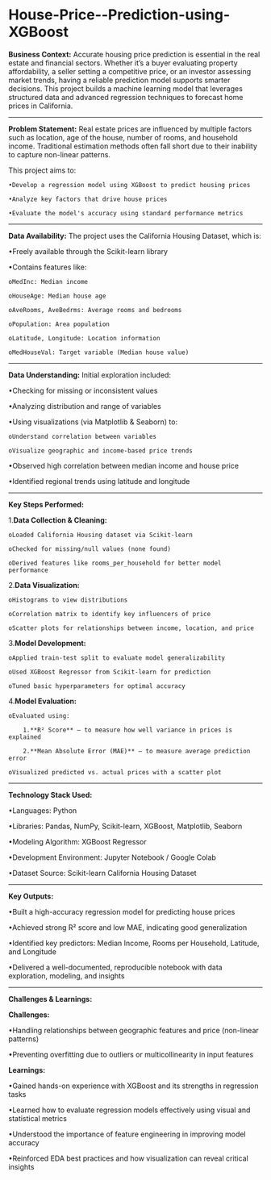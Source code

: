 # House-Price--Prediction-using-XGBoost
**Business Context:**
Accurate housing price prediction is essential in the real estate and financial sectors. Whether it’s a buyer evaluating property affordability, a seller setting a competitive price, or an investor assessing market trends, having a reliable prediction model supports smarter decisions. This project builds a machine learning model that leverages structured data and advanced regression techniques to forecast home prices in California.
________________________________________
**Problem Statement:**
Real estate prices are influenced by multiple factors such as location, age of the house, number of rooms, and household income. Traditional estimation methods often fall short due to their inability to capture non-linear patterns. 

This project aims to:

    •Develop a regression model using XGBoost to predict housing prices

    •Analyze key factors that drive house prices

    •Evaluate the model's accuracy using standard performance metrics
________________________________________
**Data Availability:**
The project uses the California Housing Dataset, which is:

•Freely available through the Scikit-learn library

•Contains features like:

    oMedInc: Median income

    oHouseAge: Median house age

    oAveRooms, AveBedrms: Average rooms and bedrooms

    oPopulation: Area population

    oLatitude, Longitude: Location information

    oMedHouseVal: Target variable (Median house value)
________________________________________
**Data Understanding:**
Initial exploration included:

•Checking for missing or inconsistent values

•Analyzing distribution and range of variables

•Using visualizations (via Matplotlib & Seaborn) to:

    oUnderstand correlation between variables

    oVisualize geographic and income-based price trends

•Observed high correlation between median income and house price

•Identified regional trends using latitude and longitude
________________________________________
**Key Steps Performed:**

1.**Data Collection & Cleaning:**

    oLoaded California Housing dataset via Scikit-learn

    oChecked for missing/null values (none found)

    oDerived features like rooms_per_household for better model performance

2.**Data Visualization:**

    oHistograms to view distributions

    oCorrelation matrix to identify key influencers of price

    oScatter plots for relationships between income, location, and price

3.**Model Development:**

    oApplied train-test split to evaluate model generalizability

    oUsed XGBoost Regressor from Scikit-learn for prediction

    oTuned basic hyperparameters for optimal accuracy

4.**Model Evaluation:**

    oEvaluated using:

        1.**R² Score** – to measure how well variance in prices is explained

        2.**Mean Absolute Error (MAE)** – to measure average prediction error

    oVisualized predicted vs. actual prices with a scatter plot
________________________________________
 **Technology Stack Used:**

•Languages: Python

•Libraries: Pandas, NumPy, Scikit-learn, XGBoost, Matplotlib, Seaborn

•Modeling Algorithm: XGBoost Regressor

•Development Environment: Jupyter Notebook / Google Colab

•Dataset Source: Scikit-learn California Housing Dataset
________________________________________
 **Key Outputs:**

•Built a high-accuracy regression model for predicting house prices

•Achieved strong R² score and low MAE, indicating good generalization

•Identified key predictors: Median Income, Rooms per Household, Latitude, and Longitude

•Delivered a well-documented, reproducible notebook with data exploration, modeling, and insights
________________________________________
**Challenges & Learnings:**

**Challenges:**

•Handling relationships between geographic features and price (non-linear patterns)

•Preventing overfitting due to outliers or multicollinearity in input features

**Learnings:**

•Gained hands-on experience with XGBoost and its strengths in regression tasks

•Learned how to evaluate regression models effectively using visual and statistical metrics

•Understood the importance of feature engineering in improving model accuracy

•Reinforced EDA best practices and how visualization can reveal critical insights

